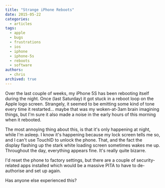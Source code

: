 ```yaml
---
title: "Strange iPhone Reboots"
date: 2015-05-22
categories:
  - articles
tags:
  - apple
  - bugs
  - frustrations
  - ios
  - iphone
  - iphone-5s
  - reboots
  - software
authors:
  - chris
archived: true
---
```


Over the last couple of weeks, my iPhone 5S has been rebooting itself during the night. Once (last Saturday) it got stuck in a reboot loop on the Apple logo screen. Strangely, it seemed to be emitting some kind of tone every time it restarted… maybe that was my woken-at-3am brain imagining things, but I'm sure it also made a noise in the early hours of this morning when it rebooted.

The most annoying thing about this, is that it's only happening at night, while I'm asleep. I know it's happening because my lock screen tells me so, and I can't use TouchID to unlock the phone. That, and the fact the display flashing up the stark white loading screen sometimes wakes me up. Throughout the day, everything appears fine. It's really quite bizarre.

I'd reset the phone to factory settings, but there are a couple of security-related apps installed which would be a massive PITA to have to de-authorise and set up again.

Has anyone else experienced this?
